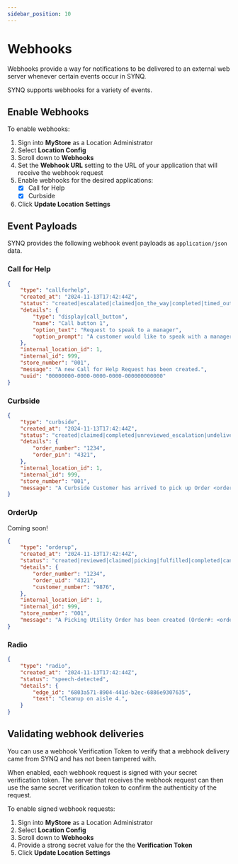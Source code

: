 ```yaml
---
sidebar_position: 10
---
```


# Webhooks
Webhooks provide a way for notifications to be delivered to an external web server whenever certain events occur in SYNQ.

SYNQ supports webhooks for a variety of events.

## Enable Webhooks
To enable webhooks:
1. Sign into __MyStore__ as a Location Administrator
1. Select __Location Config__
1. Scroll down to __Webhooks__
1. Set the __Webhook URL__ setting to the URL of your application that will receive the webhook request
1. Enable webhooks for the desired applications:
    - [x] Call for Help
    - [x] Curbside
1. Click __Update Location Settings__

## Event Payloads
SYNQ provides the following webhook event payloads as `application/json` data.
### Call for Help
```json
{
    "type": "callforhelp",
    "created_at": "2024-11-13T17:42:44Z",
    "status": "created|escalated|claimed|on_the_way|completed|timed_out|cancelled",
    "details": {
        "type": "display|call_button",
        "name": "Call button 1",
        "option_text": "Request to speak to a manager",
        "option_prompt": "A customer would like to speak with a manager",
    },
    "internal_location_id": 1,
    "internal_id": 999,
    "store_number": "001",
    "message": "A new Call for Help Request has been created.",
    "uuid": "00000000-0000-0000-0000-000000000000"
}
```

### Curbside
```json
{
    "type": "curbside",
    "created_at": "2024-11-13T17:42:44Z",
    "status": "created|claimed|completed|unreviewed_escalation|undelivered_escalation",
    "details": {
        "order_number": "1234",
        "order_pin": "4321",
    },
    "internal_location_id": 1,
    "internal_id": 999,
    "store_number": "001",
    "message": "A Curbside Customer has arrived to pick up Order <order_number> at <pickup_zone>"
}
```

### OrderUp
Coming soon!
```json
{
    "type": "orderup",
    "created_at": "2024-11-13T17:42:44Z",
    "status": "created|reviewed|claimed|picking|fulfilled|completed|cancelled",
    "details": {
        "order_number": "1234",
        "order_uid": "4321",
        "customer_number": "9876",
    },
    "internal_location_id": 1,
    "internal_id": 999,
    "store_number": "001",
    "message": "A Picking Utility Order has been created (Order#: <order_number>)"
}
```

### Radio
```json
{
    "type": "radio",
    "created_at": "2024-11-13T17:42:44Z",
    "status": "speech-detected",
    "details": {
        "edge_id": "6803a571-8904-441d-b2ec-6886e9307635",
        "text": "Cleanup on aisle 4.",
    }
}
```

## Validating webhook deliveries
You can use a webhook Verification Token to verify that a webhook delivery came from SYNQ and has not been tampered with.

When enabled, each webhook request is signed with your secret verification token. The server that receives the webhook request can then use the same secret verification token to confirm the authenticity of the request.

To enable signed webhook requests:
1. Sign into __MyStore__ as a Location Administrator
2. Select __Location Config__
3. Scroll down to __Webhooks__
4. Provide a strong secret value for the the __Verification Token__
5. Click __Update Location Settings__
